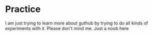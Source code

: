 # Practice
I am just trying to learn more about guthub by trying to do all kinds of experiments with it. Please don't mind me.
Just a noob here
